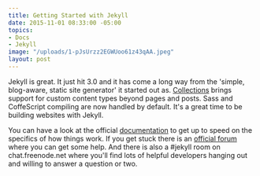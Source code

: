 ```yaml
---
title: Getting Started with Jekyll
date: 2015-11-01 08:33:00 -05:00
topics:
- Docs
- Jekyll
image: "/uploads/1-pJsUrzz2EGWUoo61z43qAA.jpeg"
layout: post
---
```


Jekyll is great. It just hit 3.0 and it has come a long way from the 'simple, blog-aware, static site generator' it started out as. [Collections](http://jekyllrb.com/docs/collections/) brings support for custom content types beyond pages and posts. Sass and CoffeScript compiling are now handled by default. It's a great time to be building websites with Jekyll.

<!--more-->

You can have a look at the official [documentation](http://jekyllrb.com/docs/home/) to get up to speed on the specifics of how things work. If you get stuck there is an [official forum](https://talk.jekyllrb.com) where you can get some help. And there is also a #jekyll room on chat.freenode.net where you'll find lots of helpful developers hanging out and willing to answer a question or two.
